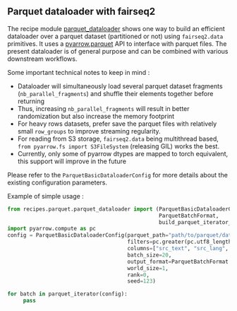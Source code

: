 ## Parquet dataloader with fairseq2

The recipe module [parquet_dataloader](./parquet_dataloader.py) shows one way to build an efficient 
dataloader over a parquet dataset (partitioned or not) using `fairseq2.data` primitives.
It uses a [pyarrow.parquet](https://arrow.apache.org/docs/python/generated/pyarrow.parquet.ParquetDataset.html) API to interface with parquet files.
The present dataloader is of general purpose and can be combined with various downstream workflows.

Some important technical notes to keep in mind :
* Dataloader will simultaneously load several parquet dataset fragments  (`nb_parallel_fragments`) and shuffle their elements together before returning
* Thus, increasing `nb_parallel_fragments` will result in better randomization but also increase the memory footprint
* For heavy rows datasets, prefer save the parquet files with relatively small `row_groups` to improve streaming regularity.
* For reading from S3 storage, `fairseq2.data` being multithread based, `from pyarrow.fs import S3FileSystem` (releasing GIL) works the best.
* Currently, only some of pyarrow dtypes are mapped to torch equivalent, this support will improve in the future


Please refer to the `ParquetBasicDataloaderConfig` for more details about the existing configuration parameters.

Example of simple usage :
```python
from recipes.parquet.parquet_dataloader import (ParquetBasicDataloaderConfig, 
                                                ParquetBatchFormat, 
                                                build_parquet_iterator_pipeline)
import pyarrow.compute as pc
config = ParquetBasicDataloaderConfig(parquet_path="path/to/parquet/dataset", 
                                      filters=pc.greater(pc.utf8_length(pc.field("src_text")), 5)
                                      columns=["src_text", "src_lang", "audio_wav"],
                                      batch_size=20,
                                      output_format=ParquetBatchFormat.torch,
                                      world_size=1,
                                      rank=0,
                                      seed=123)

for batch in parquet_iterator(config):
     pass
```